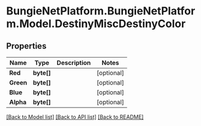 # BungieNetPlatform.BungieNetPlatform.Model.DestinyMiscDestinyColor
## Properties

Name | Type | Description | Notes
------------ | ------------- | ------------- | -------------
**Red** | **byte[]** |  | [optional] 
**Green** | **byte[]** |  | [optional] 
**Blue** | **byte[]** |  | [optional] 
**Alpha** | **byte[]** |  | [optional] 

[[Back to Model list]](../README.md#documentation-for-models) [[Back to API list]](../README.md#documentation-for-api-endpoints) [[Back to README]](../README.md)

